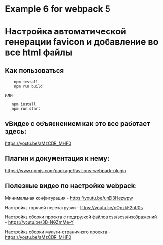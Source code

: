 # Example 6 for webpack 5
# Настройка автоматической генерации favicon и добавление во все html файлы

## Как пользоваться

```
    npm install
    npm run build
```
или

```
   npm install
   npm run start
```

## vВидео с объяснением как это все работает здесь:

https://youtu.be/aMzCDR_MHF0

## Плагин и документация к нему:

https://www.npmjs.com/package/favicons-webpack-plugin


## Полезные видео по настройке webpack:

Минимальная конфигурация - https://youtu.be/unEl3Hezwpw

Настройка горячей перезагрузки - https://youtu.be/oOpzkF2nU0s

Настройка сборки проекта с подгрузкой файлов css/scss/изображений - https://youtu.be/3B-NGZmMe-Y

Настройка сборки мульти-страничного проекта - https://youtu.be/aMzCDR_MHF0

